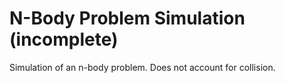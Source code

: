 # N-Body Problem Simulation (incomplete)

Simulation of an n-body problem. Does not account for collision.
